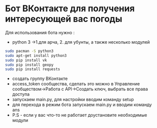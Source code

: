 # Бот ВКонтакте для получения интересующей вас погоды

Для использования бота нужно :
* python 3 ->1.для арча, 2. для убунты, а также несколько модулей
```bash
sudo pacman -S python3
sudo apt-get install python3
sudo pip install vk
sudo pip install geopy
sudo pip install requests
```
* создать группу ВКонтакте
* access_token сообщества, сделать это можно в Управление сообществом->Работа с API->Создать ключ, выбрать все права доступа
* запускаем main.py, для настройки вводим команду setup
* для перехода в режим бота запускаем main.py и вводим команду ans
* P.S - если у вас что-то не работает доустановите необходимые модули
  
  
  
